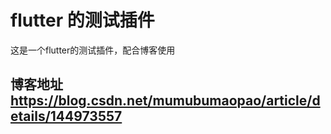 # flutter 的测试插件

这是一个flutter的测试插件，配合博客使用

## 博客地址 https://blog.csdn.net/mumubumaopao/article/details/144973557




